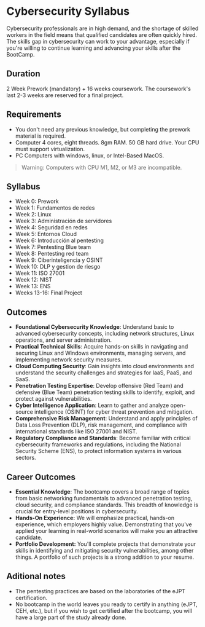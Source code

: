 # Cybersecurity Syllabus

Cybersecurity professionals are in high demand, and the shortage of skilled workers in the field means that qualified candidates are often quickly hired. The skills gap in cybersecurity can work to your advantage, especially if you're willing to continue learning and advancing your skills after the BootCamp.

## Duration

2 Week Prework (mandatory) + 16 weeks coursework.
The coursework's last 2-3 weeks are reserved for a final project.

## Requirements

- You don't need any previous knowledge, but completing the prework material is required.
- Computer 4 cores, eight threads. 8gm RAM. 50 GB hard drive. Your CPU must support virtualization.
- PC Computers with windows, linux, or Intel-Based MacOS.
> Warning: Computers with CPU M1, M2, or M3 are incompatible.

## Syllabus

- Week 0: Prework
- Week 1: Fundamentos de redes
- Week 2: Linux
- Week 3: Administración de servidores
- Week 4: Seguridad en redes
- Week 5: Entornos Cloud
- Week 6: Introducción al pentesting
- Week 7: Pentesting Blue team
- Week 8: Pentesting red team
- Week 9: Ciberinteligencia y OSINT
- Week 10: DLP y gestion de riesgo
- Week 11: ISO 27001
- Week 12: NIST
- Week 13: ENS
- Weeks 13-16: Final Project

## Outcomes

- **Foundational Cybersecurity Knowledge**: Understand basic to advanced cybersecurity concepts, including network structures, Linux operations, and server administration.
- **Practical Technical Skills**: Acquire hands-on skills in navigating and securing Linux and Windows environments, managing servers, and implementing network security measures.
- **Cloud Computing Security**: Gain insights into cloud environments and understand the security challenges and strategies for IaaS, PaaS, and SaaS.
- **Penetration Testing Expertise**: Develop offensive (Red Team) and defensive (Blue Team) penetration testing skills to identify, exploit, and protect against vulnerabilities.
- **Cyber Intelligence Application**: Learn to gather and analyze open-source intelligence (OSINT) for cyber threat prevention and mitigation.
- **Comprehensive Risk Management**: Understand and apply principles of Data Loss Prevention (DLP), risk management, and compliance with international standards like ISO 27001 and NIST.
- **Regulatory Compliance and Standards**: Become familiar with critical cybersecurity frameworks and regulations, including the National Security Scheme (ENS), to protect information systems in various sectors.

## Career Outcomes

- **Essential Knowledge**: The bootcamp covers a broad range of topics from basic networking fundamentals to advanced penetration testing, cloud security, and compliance standards. This breadth of knowledge is crucial for entry-level positions in cybersecurity.
- **Hands-On Experience:** We will emphasize practical, hands-on experience, which employers highly value. Demonstrating that you've applied your learning in real-world scenarios will make you an attractive candidate.
- **Portfolio Development:** You'll complete projects that demonstrate your skills in identifying and mitigating security vulnerabilities, among other things. A portfolio of such projects is a strong addition to your resume.

## Aditional notes

- The pentesting practices are based on the laboratories of the eJPT certification.
- No bootcamp in the world leaves you ready to certify in anything (eJPT, CEH, etc.), but if you wish to get certified after the bootcamp, you will have a large part of the study already done.
